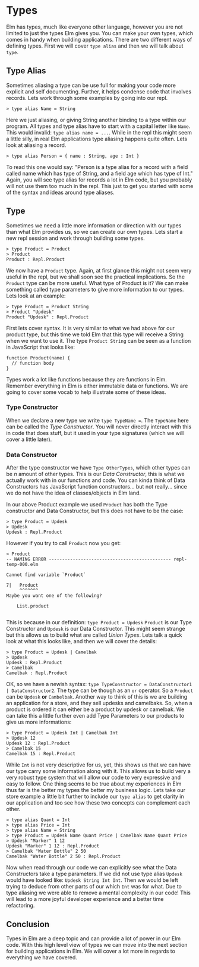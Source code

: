 # Types

Elm has types, much like everyone other language, however you are not limited to just the types Elm gives you. You can make your own types, which comes in handy when building applications. There are two different ways of defining types. First we will cover `type alias` and then we will talk about `type`.


## Type Alias

Sometimes aliasing a type can be use full for making your code more explicit and self documenting. Further, it helps condense code that involves records. Lets work through some examples by going into our repl.

```
> type alias Name = String

```
Here we just aliasing, or giving String another binding to a type within our program. All types and type alias have to start with a capital letter like `Name`. This would invalid: `type alias name = ...`. While in the repl this might seem a little silly, in real Elm applications type aliasing happens quite often. Lets look at aliasing a record.


```
> type alias Person = { name : String, age : Int }

```
To read this one would say: "Person is a type alias for a record with a field called name which has type of String, and a field age which has type of Int." Again, you will see type alias for records a lot in Elm code, but you probably will not use them too much in the repl. This just to get you started with some of the syntax and ideas around type aliases.


## Type

Sometimes we need a little more information or direction with our types than what Elm provides us, so we can create our own types. Lets start a new repl session and work through building some types.


```
> type Product = Product
> Product
Product : Repl.Product

```

We now have a `Product` type. Again, at first glance this might not seem very useful in the repl, but we shall soon see the practical implications. So the `Product` type can be more useful. What type of Product is it? We can make something called type parameters to give more information to our types. Lets look at an example:

```
> type Product = Product String
> Product "Updesk"
Product "Updesk" : Repl.Product

```

First lets cover syntax. It is very similar to what we had above for our product type, but this time we told Elm that this type will receive a String when we want to use it. The type `Product String` can be seen as a function in JavaScript that looks like:

```
function Product(name) {
  // function body
}

```
Types work a lot like functions because they are functions in Elm. Remember everything in Elm is either immutable data or functions. We are going to cover some vocab to help illustrate some of these ideas.

### Type Constructor

When we declare a new type we write `type TypeName =`. The `TypeName` here can be called the *Type Constructor*. You will never directly interact with this in code that does stuff, but it used in your type signatures (which we will cover a little later).

### Data Constructor

After the type constructor we have `Type OtherTypes`, which other types can be *n* amount of other types. This is our *Data Constructor*, this is what we actually work with in our functions and code. You can kinda think of Data Constructors has JavaScript function constructors... but not really... since we do not have the idea of classes/objects in Elm land.


In our above Product example we used `Product` has both the Type constructor and Data Constructor, but this does not have to be the case:

```
> type Product = Updesk
> Updesk
Updesk : Repl.Product

```

However if you try to call `Product` now you get:

```
> Product
-- NAMING ERROR ---------------------------------------------- repl-temp-000.elm

Cannot find variable `Product`

7|   Product
     ^^^^^^^
Maybe you want one of the following?

    List.product


```

This is because in our definition: `type Product = Updesk` `Product` is our Type Constructor and `Updesk` is our Data Constructor. This might seem strange but this allows us to build what are called *Union Types*. Lets talk a quick look at what this looks like, and then we will cover the details:


```
> type Product = Updesk | Camelbak
> Updesk
Updesk : Repl.Product
> Camelbak
Camelbak : Repl.Product

```

OK, so we have a newish syntax: `type TypeConstructor = DataConstructor1 | DataConstructor2`. The type can be though as an `or` operator. So a `Product` can be `Updesk` **or** `Cambelbak`. Another way to think of this is we are building an application for a store, and they sell updesks and camelbaks. So, when a product is ordered it can either be a product by updesk or camelbak. We can take this a little further even add Type Parameters to our products to give us more informations:

```
> type Product = Updesk Int | Camelbak Int
> Updesk 12
Updesk 12 : Repl.Product
> Camelbak 15
Camelbak 15 : Repl.Product

```

While `Int` is not very descriptive for us, yet, this shows us that we can have our type carry some information along with it. This allows us to build very a very robust type system that will allow our code to very expressive and easy to follow. One thing seems to be true about my experiences in Elm thus far is the better my types the better my business logic. Lets take our store example a little bit further to include our `type alias` to get clarity in our application and too see how these two concepts can complement each other.


```
> type alias Quant = Int
> type alias Price = Int
> type alias Name = String
> type Product = Updesk Name Quant Price | Camelbak Name Quant Price
> Updesk "Marker" 1 12
Updesk "Marker" 1 12 : Repl.Product
> Camelbak "Water Bottle" 2 50
Camelbak "Water Bottle" 2 50 : Repl.Product

```

Now when read through our code we can explicitly see what the Data Constructors take a type parameters. If we did not use type alias `Updesk` would have looked like: `Updesk String Int Int`. Then we would be left trying to deduce from other parts of our which `Int` was for what. Due to type aliasing we were able to remove a mental complexity in our code! This will lead to a more joyful developer experience and a better time refactoring.

## Conclusion

Types in Elm are a deep topic and can provide a lot of power in our Elm code. With this high level view of types we can move into the next section for building applications in Elm. We will cover a lot more in regards to everything we have covered.
